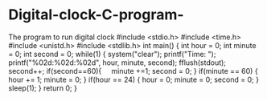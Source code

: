 # Digital-clock-C-program-
The program to run digital clock
#include <stdio.h>
#include <time.h>
#include <unistd.h>
#include <stdlib.h>
int main() {
int hour = 0;
int minute = 0;
int second = 0;
while(1) {
system("clear");
printf("Time: ");
printf("%02d:%02d:%02d", hour, minute, second);
fflush(stdout);
second++;
if(second==60){
    minute +=1;
second = 0;
}
if(minute == 60) { hour += 1;
minute = 0;
}
if(hour == 24) {
hour = 0;
minute = 0;
second = 0;
}
sleep(1);
}
return 0;
}
